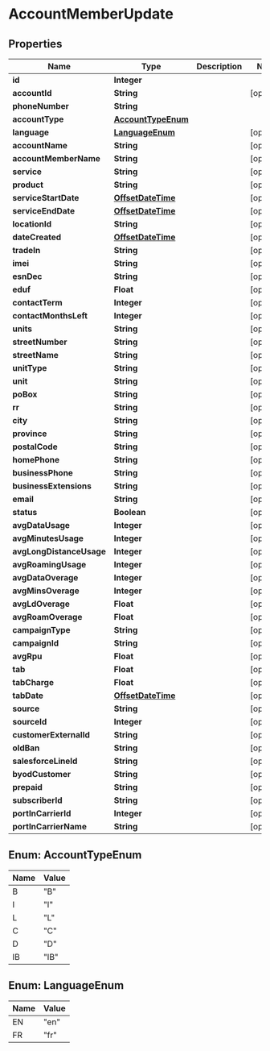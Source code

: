 # AccountMemberUpdate

## Properties
Name | Type | Description | Notes
------------ | ------------- | ------------- | -------------
**id** | **Integer** |  | 
**accountId** | **String** |  |  [optional]
**phoneNumber** | **String** |  | 
**accountType** | [**AccountTypeEnum**](#AccountTypeEnum) |  | 
**language** | [**LanguageEnum**](#LanguageEnum) |  |  [optional]
**accountName** | **String** |  |  [optional]
**accountMemberName** | **String** |  |  [optional]
**service** | **String** |  |  [optional]
**product** | **String** |  |  [optional]
**serviceStartDate** | [**OffsetDateTime**](OffsetDateTime.md) |  |  [optional]
**serviceEndDate** | [**OffsetDateTime**](OffsetDateTime.md) |  |  [optional]
**locationId** | **String** |  |  [optional]
**dateCreated** | [**OffsetDateTime**](OffsetDateTime.md) |  |  [optional]
**tradeIn** | **String** |  |  [optional]
**imei** | **String** |  |  [optional]
**esnDec** | **String** |  |  [optional]
**eduf** | **Float** |  |  [optional]
**contactTerm** | **Integer** |  |  [optional]
**contactMonthsLeft** | **Integer** |  |  [optional]
**units** | **String** |  |  [optional]
**streetNumber** | **String** |  |  [optional]
**streetName** | **String** |  |  [optional]
**unitType** | **String** |  |  [optional]
**unit** | **String** |  |  [optional]
**poBox** | **String** |  |  [optional]
**rr** | **String** |  |  [optional]
**city** | **String** |  |  [optional]
**province** | **String** |  |  [optional]
**postalCode** | **String** |  |  [optional]
**homePhone** | **String** |  |  [optional]
**businessPhone** | **String** |  |  [optional]
**businessExtensions** | **String** |  |  [optional]
**email** | **String** |  |  [optional]
**status** | **Boolean** |  |  [optional]
**avgDataUsage** | **Integer** |  |  [optional]
**avgMinutesUsage** | **Integer** |  |  [optional]
**avgLongDistanceUsage** | **Integer** |  |  [optional]
**avgRoamingUsage** | **Integer** |  |  [optional]
**avgDataOverage** | **Integer** |  |  [optional]
**avgMinsOverage** | **Integer** |  |  [optional]
**avgLdOverage** | **Float** |  |  [optional]
**avgRoamOverage** | **Float** |  |  [optional]
**campaignType** | **String** |  |  [optional]
**campaignId** | **String** |  |  [optional]
**avgRpu** | **Float** |  |  [optional]
**tab** | **Float** |  |  [optional]
**tabCharge** | **Float** |  |  [optional]
**tabDate** | [**OffsetDateTime**](OffsetDateTime.md) |  |  [optional]
**source** | **String** |  |  [optional]
**sourceId** | **Integer** |  |  [optional]
**customerExternalId** | **String** |  |  [optional]
**oldBan** | **String** |  |  [optional]
**salesforceLineId** | **String** |  |  [optional]
**byodCustomer** | **String** |  |  [optional]
**prepaid** | **String** |  |  [optional]
**subscriberId** | **String** |  |  [optional]
**portInCarrierId** | **Integer** |  |  [optional]
**portInCarrierName** | **String** |  |  [optional]

<a name="AccountTypeEnum"></a>
## Enum: AccountTypeEnum
Name | Value
---- | -----
B | &quot;B&quot;
I | &quot;I&quot;
L | &quot;L&quot;
C | &quot;C&quot;
D | &quot;D&quot;
IB | &quot;IB&quot;

<a name="LanguageEnum"></a>
## Enum: LanguageEnum
Name | Value
---- | -----
EN | &quot;en&quot;
FR | &quot;fr&quot;
